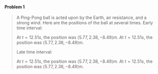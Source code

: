 #### Problem 1
> A Ping-Pong ball is acted upon by the Earth, air resistance, and a strong wind. Here are the positions of the ball at several times. 
> Early time interval:
> 
> At $t = 12.51s$, the position was $\left\langle 5.77, 2.38, -8.49 \right\rangle$m.
> At $t = 12.51s$, the position was $\left\langle 5.77, 2.38, -8.49 \right\rangle$m.
> 
> Late time interval:
> 
> At $t = 12.51s$, the position was $\left\langle 5.77, 2.38, -8.49 \right\rangle$m.
> At $t = 12.51s$, the position was $\left\langle 5.77, 2.38, -8.49 \right\rangle$m.